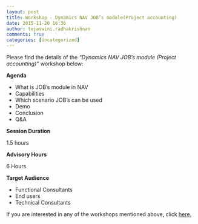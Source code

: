 ```yaml
---
layout: post
title: Workshop - Dynamics NAV JOB’s module(Project accounting)
date: 2015-11-20 16:36
author: tejaswini.radhakrishnan
comments: true
categories: [Uncategorized]
---
```

Please find the details of the <em>“Dynamics NAV JOB’s module (Project accounting)”</em> workshop below:

<strong>Agenda</strong>
<ul>
	<li>What is JOB’s module in NAV</li>
	<li>Capabilities</li>
	<li>Which scenario JOB’s can be used</li>
	<li>Demo</li>
	<li>Conclusion</li>
	<li>Q&amp;A</li>
</ul>
<strong>Session Duration</strong>

1.5 hours

<strong>Advisory Hours</strong>

6 Hours

<strong>Target Audience</strong>
<ul>
	<li>Functional Consultants</li>
	<li>End users</li>
	<li>Technical Consultants</li>
</ul>
If you are interested in any of the workshops mentioned above, click <a href="mailto:blog_ptsdynamics@microsoft.com?Subject=Dynamics%20NAV%20Workshops%20-%20Registration&amp;Body=PLEASE%20FILL%20IN%20THE%20FOLLOWING%20DETAILS%0A%0AName%3A%0ACompany%20Name%3A%0APartner%20ID%3A%0AContact%20number%3A%0AEmail%20ID%3A%0AProducts%20interested%20in%3A%0ASessions%20interested%20in%3A">here.</a>
